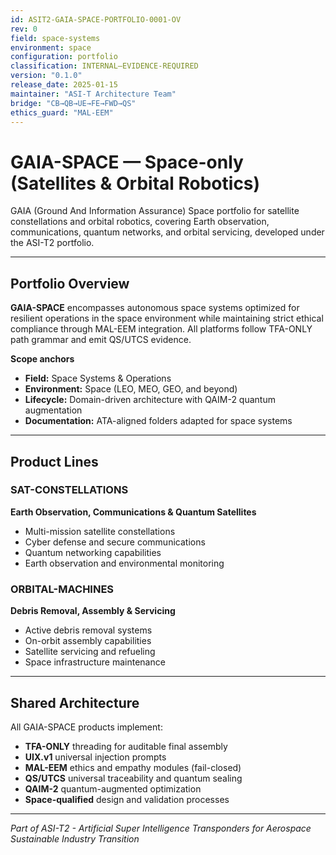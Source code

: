 ```yaml
---
id: ASIT2-GAIA-SPACE-PORTFOLIO-0001-OV
rev: 0
field: space-systems
environment: space
configuration: portfolio
classification: INTERNAL–EVIDENCE-REQUIRED
version: "0.1.0"
release_date: 2025-01-15
maintainer: "ASI-T Architecture Team"
bridge: "CB→QB→UE→FE→FWD→QS"
ethics_guard: "MAL-EEM"
---
```


# GAIA-SPACE — Space-only (Satellites & Orbital Robotics)

GAIA (Ground And Information Assurance) Space portfolio for satellite constellations and orbital robotics, covering Earth observation, communications, quantum networks, and orbital servicing, developed under the ASI-T2 portfolio.

---

## Portfolio Overview

**GAIA-SPACE** encompasses autonomous space systems optimized for resilient operations in the space environment while maintaining strict ethical compliance through MAL-EEM integration. All platforms follow TFA-ONLY path grammar and emit QS/UTCS evidence.

**Scope anchors**

* **Field:** Space Systems & Operations
* **Environment:** Space (LEO, MEO, GEO, and beyond)
* **Lifecycle:** Domain-driven architecture with QAIM-2 quantum augmentation
* **Documentation:** ATA-aligned folders adapted for space systems

---

## Product Lines

### SAT-CONSTELLATIONS
**Earth Observation, Communications & Quantum Satellites**
* Multi-mission satellite constellations
* Cyber defense and secure communications
* Quantum networking capabilities
* Earth observation and environmental monitoring

### ORBITAL-MACHINES
**Debris Removal, Assembly & Servicing**
* Active debris removal systems
* On-orbit assembly capabilities
* Satellite servicing and refueling
* Space infrastructure maintenance

---

## Shared Architecture

All GAIA-SPACE products implement:

* **TFA-ONLY** threading for auditable final assembly
* **UIX.v1** universal injection prompts
* **MAL-EEM** ethics and empathy modules (fail-closed)
* **QS/UTCS** universal traceability and quantum sealing
* **QAIM-2** quantum-augmented optimization
* **Space-qualified** design and validation processes

---

*Part of ASI-T2 - Artificial Super Intelligence Transponders for Aerospace Sustainable Industry Transition*